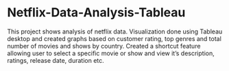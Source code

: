 # Netflix-Data-Analysis-Tableau
This project shows analysis of netflix data. Visualization done using Tableau desktop and created graphs based on customer rating, top genres and total number of movies and shows by country.
Created a shortcut feature allowing user to select a specific movie or show and view it’s description, ratings, release date, duration etc.
